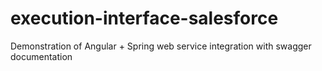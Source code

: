 # execution-interface-salesforce
Demonstration of Angular + Spring web service integration with swagger documentation 
